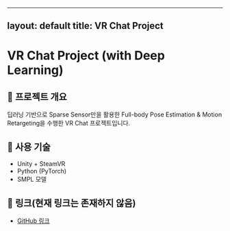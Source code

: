 <!-- projects/project1.md -->
---
layout: default
title: VR Chat Project
---

# VR Chat Project (with Deep Learning)

## 📌 프로젝트 개요
딥러닝 기반으로 Sparse Sensor만을 활용한 Full-body Pose Estimation & Motion Retargeting을 수행한 VR Chat 프로젝트입니다.

## 🔧 사용 기술
- Unity + SteamVR
- Python (PyTorch)
- SMPL 모델

## 📎 링크(현재 링크는 존재하지 않음)
- [GitHub 링크](https://github.com/yourname/vrchat-project)
